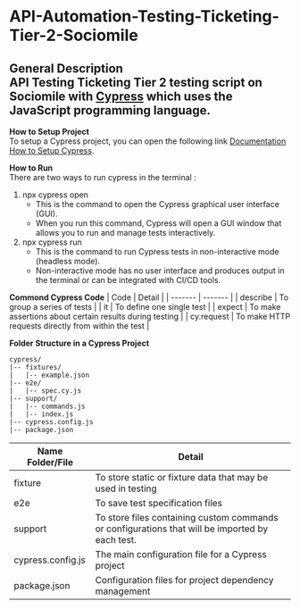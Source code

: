 # API-Automation-Testing-Ticketing-Tier-2-Sociomile

**General Description**  
API Testing Ticketing Tier 2 testing script on Sociomile with [Cypress](https://www.cypress.io/)
 which uses the JavaScript programming language.
---

**How to Setup Project**  
To setup a Cypress project, you can open the following link [Documentation How to Setup Cypress](https://www.canva.com/design/DAFt2DEkNYg/v44IS6S6t2N3BjBwAa0qLg/edit?utm_content=DAFt2DEkNYg&utm_campaign=designshare&utm_medium=link2&utm_source=sharebutton).  

**How to Run**  
There are two ways to run cypress in the terminal : 
1. npx cypress open
   - This is the command to open the Cypress graphical user interface (GUI).
   - When you run this command, Cypress will open a GUI window that allows you to run and manage tests interactively.
2. npx cypress run
   - This is the command to run Cypress tests in non-interactive mode (headless mode).
   - Non-interactive mode has no user interface and produces output in the terminal or can be integrated with CI/CD tools.    


  
**Commond Cypress Code**
| Code | Detail |
| ------- | ------- |
| describe | To group a series of tests |
| it | To define one single test |
| expect | To make assertions about certain results during testing |
| cy.request | To make HTTP requests directly from within the test |



**Folder Structure in a Cypress Project**  
```
cypress/  
|-- fixtures/  
|   |-- example.json  
|-- e2e/  
|   |-- spec.cy.js  
|-- support/  
|   |-- commands.js  
|   |-- index.js  
|-- cypress.config.js  
|-- package.json  
```

| Name Folder/File | Detail |
| ------- | ------- |
| fixture | To store static or fixture data that may be used in testing |
| e2e | To save test specification files |
| support | To store files containing custom commands or configurations that will be imported by each test. |
| cypress.config.js | The main configuration file for a Cypress project |
| package.json | Configuration files for project dependency management |

